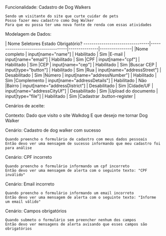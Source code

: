 Funcionalidade: Cadastro de Dog Walkers

    Sendo um visitante do site que curte cuidar de pets
    Posso fazer meu cadastro como Dog Walker
    Para que eu possa ter uma nova fonte de renda com essas atividades


Modelagem de Dados:

| Nome                              Seletores                             Estado         Obrigatório?
---------------------------------|------------------------------------|---------------|----------------|
|Nome completo	                 | input[name="name"]                 | Habilitado    | Sim
|E-mail                          | input[name="email"]                | Habilitado    | Sim
|CPF                             | input[name="cpf"]                  | Habilitado    | Sim
|CEP	                         | input[name="cep"]                  | Habilitado    | Sim
|Buscar CEP	                     | input[type="button"]               | Habilitado    | Sim
|Rua	                         | input[name="addressStreet"]        | Desabilitado  | Sim
|Número	                         | input[name="addressNumber"]        | Habilitado    | Sim
|Complemento	                 | input[name="addressDetails"]       | Habilitado    | Não
|Bairro	                         | input[name="addressDistrict"]      | Desabilitado  | Sim
|Cidade/UF	                     | input[name="addressCityUf"]        | Desabilitado  | Sim
|Upload do documento             | input[type="file"]                 | Habilitado    | Sim
|Cadastrar	.button-register     |


Cenários de aceite:

Contexto:
    Dado que visito o site Walkdog
    E que desejo me tornar Dog Walker

Cenário: Cadastro de dog walker com sucesso

    Quando preencho o formulário de cadastro com meus dados pessoais
    Então devo ver uma mensagem de sucesso informando que meu cadastro foi para análise

Cenário: CPF incorreto

    Quando preencho o formulário informando um cpf incorreto
    Então devo ver uma mensagem de alerta com o seguinte texto: "CPF inválido"

Cenário: Email incorreto

    Quando preencho o formulário informando um email incorreto
    Então devo ver uma mensagem de alerta com o seguinte texto: "Informe um email válido"

Cenário: Campos obrigatórios

    Quando submeto o formulário sem preencher nenhum dos campos
    Então devo ver mensagens de alerta avisando que esses campos são obrigatórios
